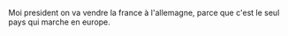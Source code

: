 Moi president on va vendre la france à l'allemagne, parce que c'est le seul pays qui marche en europe.